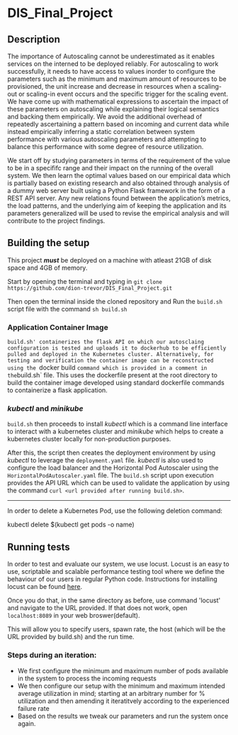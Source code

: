 # DIS_Final_Project

## Description

The importance of Autoscaling cannot be underestimated as it enables services on the interned to be deployed reliably. For autoscaling to work successfully, it needs to have access to values inorder to configure the parameters such as the minimum and maximum amount of resources to be provisioned, the unit increase and decrease in resources when a scaling-out or scaling-in event occurs and the specific trigger for the scaling event. We have come up with mathematical expressions to ascertain the impact of these parameters on autoscaling while explaining their logical semantics and backing them empirically. We avoid the additional overhead of repeatedly ascertaining a pattern based on incoming and current data while instead empirically inferring a static correlation between system performance with various autoscaling parameters and attempting to balance this performance with some degree of resource utilization.

We start off by studying parameters in terms of the requirement of the value to be in a specififc range and their impact on the running of the overall system. We then learn the optimal values based on our empirical data which is partially based on existing research and also obtained through analysis of a dummy web server built using a Python Flask framework in the form of a REST API server. Any new relations found between the application’s metrics, the load patterns, and the underlying aim of keeping the application and its parameters generalized will be used to revise the empirical analysis and will contribute to the project findings.



## Building the setup

This project ***must*** be deployed on a machine with atleast 21GB of disk space and 4GB of memory.

Start by opening the terminal and typing in `git clone https://github.com/dion-trevor/DIS_Final_Project.git`

Then open the terminal inside the cloned repository and Run the `build.sh` script file with the command `sh build.sh`

### Application Container Image
`build.sh' containerizes the flask API on which our autosclaing configuration is tested and uploads it to dockerhub to be efficiently pulled and deployed in the Kubernetes cluster. Alternatively, for testing and verification the container image can be reconstructed using the `docker build  ` command which is provided in a comment in the `build.sh` file. This uses the dockerfile present at the root directory to build the container image developed using standard dockerfile commands to containerize a flask application.

### _kubectl_ and _minikube_

`build.sh` then proceeds to install _kubectl_ which is a command line interface to interact with a kubernetes cluster and _minikube_ which helps to create a kubernetes cluster locally for non-production purposes. 

After this, the script then creates the deployment environment by using _kubectl_ to leverage the `deployment.yaml` file. _kubectl_ is also used to configure the load balancer and the Horizontal Pod Autoscaler using the `HorizontalPodAutoscaler.yaml` file. The `build.sh` script upon execution provides the API URL which can be used to validate the application by using the command `curl <url provided after running build.sh>`.

-----------------------------------------------------------------

In order to delete a Kubernetes Pod, use the following deletion command:

kubectl delete $(kubectl get pods -o name)

## Running tests

In order to test and evaluate our system, we use locust. Locust is an easy to use, scriptable and scalable performance testing tool where we define the behaviour of our users in regular Python code. Instructions for installing locust can be found [here](https://github.com/locustio/locust).

Once you do that, in the same directory as before, use command 'locust' and navigate to the URL provided. If that does not work, open `localhost:8089` in your web broswer(default).

This will allow you to specify users, spawn rate, the host (which will be the URL provided by build.sh) and the run time.
  
### Steps during an iteration:
  
- We first configure the minimum and maximum number of pods available in the system to process the incoming requests
- We then configure our setup with the minimum and maximum intended average utilization in mind; starting at an arbitrary number for % utilization and then amending  it iteratitvely according to the experienced failure rate
- Based on the results we tweak our parameters and run the system once again.
 



